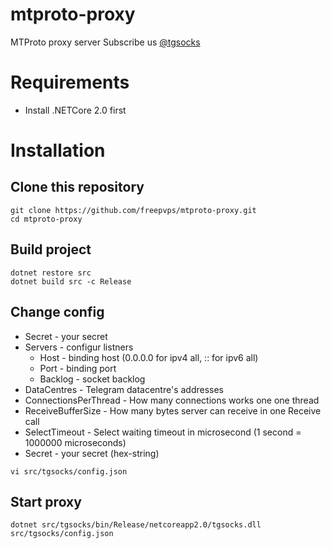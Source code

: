 # mtproto-proxy
MTProto proxy server
Subscribe us [@tgsocks](https://t.me/tgsocks)

# Requirements
* Install .NETCore 2.0 first

# Installation
## Clone this repository
```
git clone https://github.com/freepvps/mtproto-proxy.git
cd mtproto-proxy
```

## Build project
```
dotnet restore src
dotnet build src -c Release
```

## Change config
* Secret - your secret
* Servers - configur listners
  * Host - binding host (0.0.0.0 for ipv4 all, :: for ipv6 all)
  * Port - binding port
  * Backlog - socket backlog
* DataCentres - Telegram datacentre's addresses
* ConnectionsPerThread - How many connections works one one thread
* ReceiveBufferSize - How many bytes server can receive in one Receive call
* SelectTimeout - Select waiting timeout in microsecond (1 second = 1000000 microseconds)
* Secret - your secret (hex-string)
```
vi src/tgsocks/config.json
```

## Start proxy
```
dotnet src/tgsocks/bin/Release/netcoreapp2.0/tgsocks.dll src/tgsocks/config.json
```
